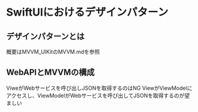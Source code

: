 # SwiftUIにおけるデザインパターン

## デザインパターンとは
概要はMVVM_UIKitのMVVM.mdを参照

## WebAPIとMVVMの構成
ViweがWebサービスを呼び出しJSONを取得するのはNG
ViewがViewModelにアクセスし、ViewModelがWebサービスを呼び出してJSONを取得するのが望ましい

